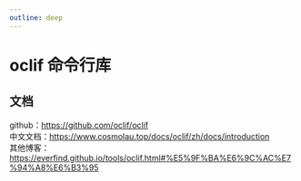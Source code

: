 ```yaml
---
outline: deep
---
```


# oclif 命令行库
## 文档
github：https://github.com/oclif/oclif  
中文文档：https://www.cosmolau.top/docs/oclif/zh/docs/introduction  
其他博客：https://everfind.github.io/tools/oclif.html#%E5%9F%BA%E6%9C%AC%E7%94%A8%E6%B3%95  